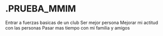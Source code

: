 # .PRUEBA_MMIM
Entrar a fuerzas basicas de un club
Ser mejor persona
Mejorar mi actitud con las personas
Pasar mas tiempo con mi familia y amigos
